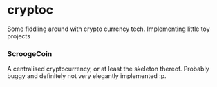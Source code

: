 # cryptoc

Some fiddling around with crypto currency tech. Implementing little toy projects

### ScroogeCoin

A centralised cryptocurrency, or at least the skeleton thereof. Probably buggy and definitely not very elegantly implemented :p.
